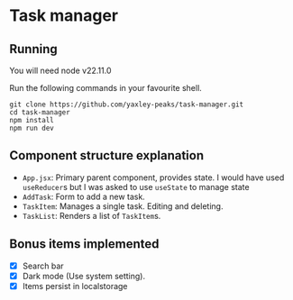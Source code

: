 # Task manager

## Running

You will need node v22.11.0

Run the following commands in your favourite shell.
```shell
git clone https://github.com/yaxley-peaks/task-manager.git
cd task-manager
npm install
npm run dev
```

## Component structure explanation

- `App.jsx`: Primary parent component, provides state.
  I would have used `useReducer`s but I was asked to use `useState` to manage state
- `AddTask`: Form to add a new task.
- `TaskItem`: Manages a single task. Editing and deleting.
- `TaskList`: Renders a list of `TaskItem`s.

## Bonus items implemented
- [X] Search bar
- [X] Dark mode (Use system setting).
- [X] Items persist in localstorage